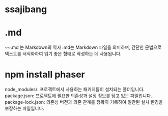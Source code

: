 # ssajibang

# .md
~~.md 는 Markdown의 약자
.md는 Markdown 파일을 의미하며, 간단한 문법으로 텍스트를 서식화하여 읽기 좋은 형태로 작성하는 데 사용됩니다.

# npm install phaser
node_modules/: 프로젝트에서 사용하는 패키지들이 설치되는 폴더입니다.
package.json: 프로젝트에 필요한 의존성과 설정 정보를 담고 있는 파일입니다.
package-lock.json: 의존성 버전과 의존 관계를 정확히 기록하여 일관된 설치 환경을 보장하는 파일입니다.
